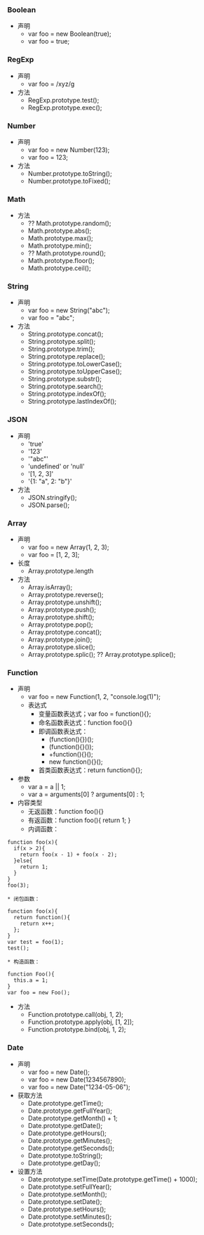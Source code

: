 ### Boolean
* 声明
    * var foo = new Boolean(true);
    * var foo = true;

### RegExp
* 声明
    * var foo = /xyz/g
* 方法
    * RegExp.prototype.test();
    * RegExp.prototype.exec();

### Number
* 声明
    * var foo = new Number(123);
    * var foo = 123;
* 方法
    * Number.prototype.toString();
    * Number.prototype.toFixed();

### Math
* 方法
    * ?? Math.prototype.random();
    * Math.prototype.abs();
    * Math.prototype.max();
    * Math.prototype.min();
    * ?? Math.prototype.round();
    * Math.prototype.floor();
    * Math.prototype.ceil();

### String
* 声明
    * var foo = new String("abc");
    * var foo = "abc";
* 方法
    * String.prototype.concat();
    * String.prototype.split();
    * String.prototype.trim();
    * String.prototype.replace();
    * String.prototype.toLowerCase();
    * String.prototype.toUpperCase();
    * String.prototype.substr();
    * String.prototype.search();
    * String.prototype.indexOf();
    * String.prototype.lastIndexOf();

### JSON
* 声明
    * 'true'
    * '123'
    * '"abc"'
    * 'undefined' or 'null'
    * '[1, 2, 3]'
    * '{1: "a", 2: "b"}'
* 方法
    * JSON.stringify();
    * JSON.parse();

### Array
* 声明
    * var foo = new Array(1, 2, 3);
    * var foo = [1, 2, 3];
* 长度
    * Array.prototype.length
* 方法
    * Array.isArray();
    * Array.prototype.reverse();
    * Array.prototype.unshift();
    * Array.prototype.push();
    * Array.prototype.shift();
    * Array.prototype.pop();
    * Array.prototype.concat();
    * Array.prototype.join();
    * Array.prototype.slice();
    * Array.prototype.splic(); ?? Array.prototype.splice();

### Function
* 声明
    * var foo = new Function(1, 2, "console.log(1)");
    * 表达式
        * 变量函数表达式；var foo = function(){};
        * 命名函数表达式：function foo(){}
        * 即调函数表达式：
            * (function(){})();
            * (function(){}());
            * +function(){}();
            * new function(){}();
        * 首类函数表达式：return function(){};
* 参数
    * var a = a || 1;
    * var a = arguments[0] ? arguments[0] : 1;
* 内容类型
    * 无返函数：function foo(){}
    * 有返函数：function foo(){ return 1; }
    * 内调函数：
```
function foo(x){
  if(x > 2){
    return foo(x - 1) + foo(x - 2);
  }else{
    return 1;
  }
}
foo(3);
```
    * 闭包函数：
```
function foo(x){
  return function(){
    return x++;
  };
}
var test = foo(1);
test();
```
    * 构造函数：
```
function Foo(){
  this.a = 1;
}
var foo = new Foo();
```
* 方法
    * Function.prototype.call(obj, 1, 2);
    * Function.prototype.apply(obj, [1, 2]);
    * Function.prototype.bind(obj, 1, 2);

### Date
* 声明
    * var foo = new Date();
    * var foo = new Date(1234567890);
    * var foo = new Date("1234-05-06");
* 获取方法
    * Date.prototype.getTime();
    * Date.prototype.getFullYear();
    * Date.prototype.getMonth() + 1;
    * Date.prototype.getDate();
    * Date.prototype.getHours();
    * Date.prototype.getMinutes();
    * Date.prototype.getSeconds();
    * Date.prototype.toString();
    * Date.prototype.getDay();
* 设置方法
    * Date.prototype.setTime(Date.prototype.getTime() + 1000);
    * Date.prototype.setFullYear();
    * Date.prototype.setMonth();
    * Date.prototype.setDate();
    * Date.prototype.setHours();
    * Date.prototype.setMinutes();
    * Date.prototype.setSeconds();
